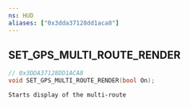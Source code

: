 ```yaml
---
ns: HUD
aliases: ["0x3dda37128dd1aca8"]
---
```

## SET_GPS_MULTI_ROUTE_RENDER

```c
// 0x3DDA37128DD1ACA8
void SET_GPS_MULTI_ROUTE_RENDER(bool On);
```

```
Starts display of the multi-route
```
